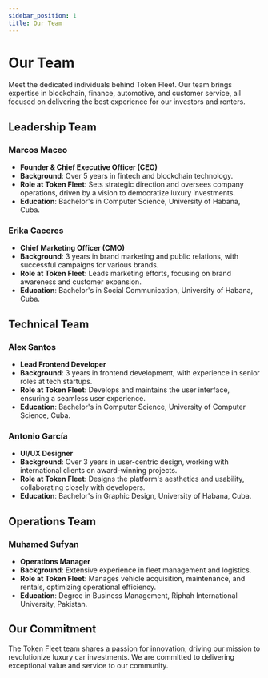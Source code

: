 ```yaml
---
sidebar_position: 1
title: Our Team
---
```


# Our Team

Meet the dedicated individuals behind Token Fleet. Our team brings expertise in blockchain, finance, automotive, and customer service, all focused on delivering the best experience for our investors and renters.

## Leadership Team

### **Marcos Maceo**

- **Founder & Chief Executive Officer (CEO)**
- **Background**: Over 5 years in fintech and blockchain technology.
- **Role at Token Fleet**: Sets strategic direction and oversees company operations, driven by a vision to democratize luxury investments.
- **Education**: Bachelor's in Computer Science, University of Habana, Cuba.

### **Erika Caceres**

- **Chief Marketing Officer (CMO)**
- **Background**: 3 years in brand marketing and public relations, with successful campaigns for various brands.
- **Role at Token Fleet**: Leads marketing efforts, focusing on brand awareness and customer expansion.
- **Education**: Bachelor's in Social Communication, University of Habana, Cuba.

## Technical Team

### **Alex Santos**

- **Lead Frontend Developer**
- **Background**: 3 years in frontend development, with experience in senior roles at tech startups.
- **Role at Token Fleet**: Develops and maintains the user interface, ensuring a seamless user experience.
- **Education**: Bachelor's in Computer Science, University of Computer Science, Cuba.

### **Antonio García**

- **UI/UX Designer**
- **Background**: Over 3 years in user-centric design, working with international clients on award-winning projects.
- **Role at Token Fleet**: Designs the platform's aesthetics and usability, collaborating closely with developers.
- **Education**: Bachelor's in Graphic Design, University of Habana, Cuba.

## Operations Team

### **Muhamed Sufyan**

- **Operations Manager**
- **Background**: Extensive experience in fleet management and logistics.
- **Role at Token Fleet**: Manages vehicle acquisition, maintenance, and rentals, optimizing operational efficiency.
- **Education**: Degree in Business Management, Riphah International University, Pakistan.

## Our Commitment

The Token Fleet team shares a passion for innovation, driving our mission to revolutionize luxury car investments. We are committed to delivering exceptional value and service to our community.
